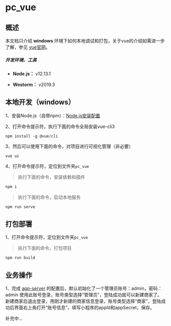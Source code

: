 # pc_vue

## 概述

本文档只介绍 **windows** 环境下如何本地调试和打包，关于vue的介绍如需进一步了解，参见 [vue官网][vue]。

##### 开发环境、工具

- **Node.js：** v12.13.1

- **Westorm：** v2019.3

## 本地开发（windows）

1、安装Node.js（自带npm）：[Node.js安装配置](https://www.runoob.com/nodejs/nodejs-install-setup.html)

2、打开命令提示符，执行下面的命令全局安装vue-cli3
```
npm install -g @vue/cli
```

3、然后可以使用下面的命令，对项目进行可视化管理（非必要）
```
vue ui
```

4、打开命令提示符，定位到文件夹`pc_vue`

> 执行下面的命令，安装依赖和插件
```bash
npm i
```

> 执行下面的命令，启动本地服务
```bash
npm run serve
```

## 打包部署
1、打开命令提示符，定位到文件夹`pc_vue`

> 执行下面的命令，打包项目
```bash
npm run build
```

## 业务操作
1、完成 [app-server](https://github.com/ruiyong-lee/weapp-vue-eggjs-shop-demo/blob/master/app-server/README.md) 的配置后，默认初始化了一个管理员账号：admin，密码：admin
使用此账号登录，账号类型选择“管理员”，登陆成功就可以新建商家了。
新建商家后退出登录，用刚才新建的商家信息登录，账号类型选择“商家”，登陆成功后界面右上角打开“账号信息”，填写小程序的appId和appSecret，保存。

补充中...

[vue]: https://cn.vuejs.org/
